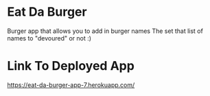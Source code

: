 # Eat Da Burger

Burger app that allows you to add in burger names
The set that list of names to "devoured" or not :)

# Link To Deployed App
https://eat-da-burger-app-7.herokuapp.com/